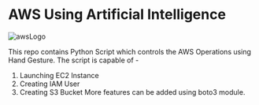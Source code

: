 # AWS Using Artificial Intelligence
  ![awsLogo](https://github.com/SameerPatill/AWS_using_AI/assets/95972258/1aff8140-2860-465c-bb4e-db76fc664c1b)

This repo contains Python Script which controls the AWS Operations using Hand Gesture.
The script is capable of -
  1. Launching EC2 Instance
  2. Creating IAM User
  3. Creating S3 Bucket
More features can be added using boto3 module.
